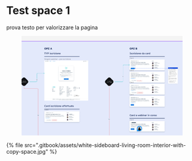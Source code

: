 # Test space 1

prova testo per valorizzare la pagina

<figure><img src=".gitbook/assets/Screenshot (1).png" alt=""><figcaption></figcaption></figure>

{% file src=".gitbook/assets/white-sideboard-living-room-interior-with-copy-space.jpg" %}
